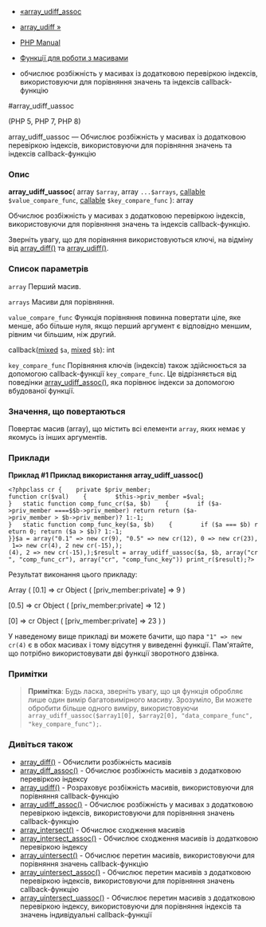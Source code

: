 - [«array_udiff_assoc](function.array-udiff-assoc.md)
- [array_udiff »](function.array-udiff.md)

- [PHP Manual](index.md)
- [Функції для роботи з масивами](ref.array.md)
- обчислює розбіжність у масивах із додатковою перевіркою
індексів, використовуючи для порівняння значень та індексів
callback-функцію

#array_udiff_uassoc

(PHP 5, PHP 7, PHP 8)

array_udiff_uassoc — Обчислює розбіжність у масивах із додатковою
перевіркою індексів, використовуючи для порівняння значень та індексів
callback-функцію

### Опис

**array_udiff_uassoc**(
array `$array`,
array `...$arrays`,
[callable](language.types.callable.md) `$value_compare_func`,
[callable](language.types.callable.md) `$key_compare_func`
): array

Обчислює розбіжність у масивах з додатковою перевіркою індексів,
використовуючи для порівняння значень та індексів callback-функцію.

Зверніть увагу, що для порівняння використовуються ключі, на відміну від
[array_diff()](function.array-diff.md) та
[array_udiff()](function.array-udiff.md).

### Список параметрів

`array`
Перший масив.

`arrays`
Масиви для порівняння.

`value_compare_func`
Функція порівняння повинна повертати ціле, яке менше, або
більше нуля, якщо перший аргумент є відповідно меншим,
рівним чи більшим, ніж другий.

callback([mixed](language.types.declarations.md#language.types.declarations.mixed)
`$a`,
[mixed](language.types.declarations.md#language.types.declarations.mixed)
`$b`): int

`key_compare_func`
Порівняння ключів (індексів) також здійснюється за допомогою
callback-функції `key_compare_func`. Це відрізняється від поведінки
[array_udiff_assoc()](function.array-udiff-assoc.md), яка
порівнює індекси за допомогою вбудованої функції.

### Значення, що повертаються

Повертає масив (array), що містить всі елементи `array`, яких немає
у якомусь із інших аргументів.

### Приклади

**Приклад #1 Приклад використання **array_udiff_uassoc()****

` <?phpclass cr {    private $priv_member; function cr($val)    {        $this->priv_member =$val; }   static function comp_func_cr($a, $b)    {        if ($a->priv_member ====$$b->priv_member) return return ($a->priv_member > $b->priv_member)? 1:-1; }   static function comp_func_key($a, $b)    {        if ($a === $b) return 0; return ($a > $b)? 1:-1; }}$a = array("0.1" => new cr(9), "0.5" => new cr(12), 0 => new cr(23), 1=> new cr(4), 2 new cr(-15),); (4), 2 => new cr(-15),);$result = array_udiff_uassoc($a, $b, array("cr", "comp_func_cr"), array("cr", "comp_func_key")) print_r($result);?> `

Результат виконання цього прикладу:

Array
(
[0.1] => cr Object
(
[priv_member:private] => 9
)

[0.5] => cr Object
(
[priv_member:private] => 12
)

[0] => cr Object
(
[priv_member:private] => 23
)
)

У наведеному вище прикладі ви можете бачити, що пара `"1" => new cr(4)`
є в обох масивах і тому відсутня у виведенні функції.
Пам'ятайте, що потрібно використовувати дві функції зворотного дзвінка.

### Примітки

> **Примітка**: Будь ласка, зверніть увагу, що ця функція
> обробляє лише один вимір багатовимірного масиву. Зрозуміло,
> Ви можете обробити більше одного виміру, використовуючи
> `array_udiff_uassoc($array1[0], $array2[0], "data_compare_func", "key_compare_func");`.

### Дивіться також

- [array_diff()](function.array-diff.md) - Обчислити розбіжність
масивів
- [array_diff_assoc()](function.array-diff-assoc.md) - Обчислює
розбіжність масивів з додатковою перевіркою індексу
- [array_udiff()](function.array-udiff.md) - Розраховує розбіжність
масивів, використовуючи для порівняння callback-функцію
- [array_udiff_assoc()](function.array-udiff-assoc.md) - Обчислює
розбіжність у масивах з додатковою перевіркою індексів,
використовуючи для порівняння значень callback-функцію
- [array_intersect()](function.array-intersect.md) - Обчислює
сходження масивів
- [array_intersect_assoc()](function.array-intersect-assoc.md) -
Обчислює сходження масивів із додатковою перевіркою індексу
- [array_uintersect()](function.array-uintersect.md) - Обчислює
перетин масивів, використовуючи для порівняння значень
callback-функцію
- [array_uintersect_assoc()](function.array-uintersect-assoc.md) -
Обчислює перетин масивів з додатковою перевіркою індексів,
використовуючи для порівняння значень callback-функцію
- [array_uintersect_uassoc()](function.array-uintersect-uassoc.md) -
Обчислює перетин масивів з додатковою перевіркою індексу,
використовуючи для порівняння індексів та значень індивідуальні
callback-функції
